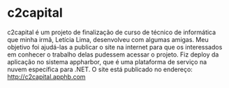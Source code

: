 c2capital
=========

c2capital é um projeto de finalização de curso de técnico de informática que minha irmã, Letícia Lima, desenvolveu com algumas amigas.
Meu objetivo foi ajudá-las a publicar o site na internet para que os interessados em conhecer o trabalho delas pudessem acessar o projeto.
Fiz deploy da aplicação no sistema appharbor, que é uma plataforma de serviço na nuvem específica para .NET.
O site está publicado no endereço: http://c2capital.apphb.com
